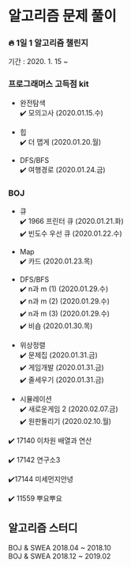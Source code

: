 # 알고리즘 문제 풀이
### 🔥 1일 1 알고리즘 챌린지
기간 : 2020. 1. 15 ~

### 프로그래머스 고득점 kit
* 완전탐색  
:heavy_check_mark: 모의고사 (2020.01.15.수)  

* 힙  
:heavy_check_mark: 더 맵게 (2020.01.20.월) 

* DFS/BFS  
:heavy_check_mark: 여행경로 (2020.01.24.금) 

### BOJ  
* 큐  
:heavy_check_mark: 1966 프린터 큐 (2020.01.21.화)  
:heavy_check_mark: 빈도수 우선 큐 (2020.01.22.수)  

* Map  
:heavy_check_mark: 카드 (2020.01.23.목)  

* DFS/BFS   
:heavy_check_mark: n과 m (1) (2020.01.29.수)  
:heavy_check_mark: n과 m (2) (2020.01.29.수)  
:heavy_check_mark: n과 m (3) (2020.01.29.수)  
:heavy_check_mark: 비숍 (2020.01.30.목)  

* 위상정렬    
:heavy_check_mark: 문제집 (2020.01.31.금)  
:heavy_check_mark: 게임개발 (2020.01.31.금)  
:heavy_check_mark: 줄세우기 (2020.01.31.금)  

* 시뮬레이션  
:heavy_check_mark: 새로운게임 2 (2020.02.07.금)  
:heavy_check_mark: 원판돌리기 (2020.02.10.월) 

:heavy_check_mark: 17140 이차원 배열과 연산  

:heavy_check_mark: 17142 연구소3  

:heavy_check_mark:17144 미세먼지안녕  

:heavy_check_mark: 11559 뿌요뿌요  

## 알고리즘 스터디  
BOJ & SWEA 2018.04 ~ 2018.10  
BOJ & SWEA 2018.12 ~ 2019.02
